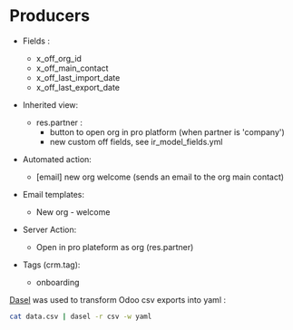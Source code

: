 # Producers

- Fields :

  - x_off_org_id
  - x_off_main_contact
  - x_off_last_import_date
  - x_off_last_export_date

- Inherited view:

  - res.partner :
    - button to open org in pro platform (when partner is 'company')
    - new custom off fields, see ir_model_fields.yml

- Automated action:

  - [email] new org welcome (sends an email to the org main contact)

- Email templates:

  - New org - welcome

- Server Action:

  - Open in pro plateform as org (res.partner)

- Tags (crm.tag):
  - onboarding

[Dasel](https://github.com/TomWright/dasel) was used to transform Odoo csv exports into yaml :

```sh
cat data.csv | dasel -r csv -w yaml
```
